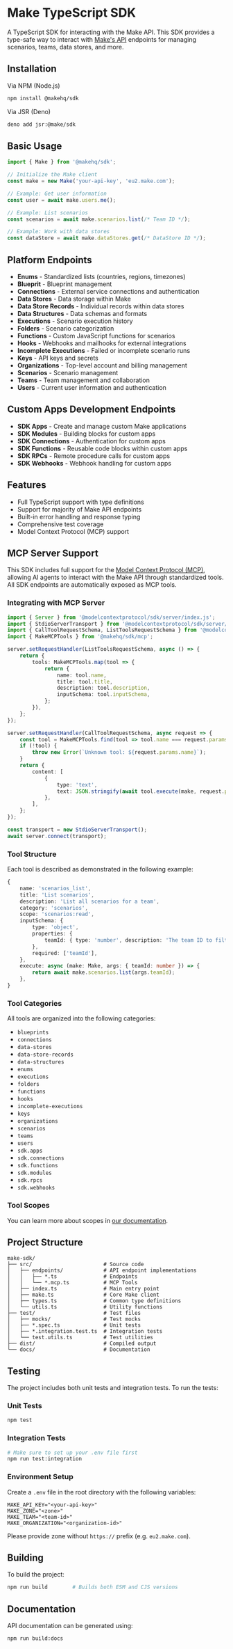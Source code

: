 # Make TypeScript SDK

A TypeScript SDK for interacting with the Make API. This SDK provides a type-safe way to interact with [Make's API](https://developers.make.com/api-documentation) endpoints for managing scenarios, teams, data stores, and more.

## Installation

Via NPM (Node.js)

```bash
npm install @makehq/sdk
```

Via JSR (Deno)

```bash
deno add jsr:@make/sdk
```

## Basic Usage

```typescript
import { Make } from '@makehq/sdk';

// Initialize the Make client
const make = new Make('your-api-key', 'eu2.make.com');

// Example: Get user information
const user = await make.users.me();

// Example: List scenarios
const scenarios = await make.scenarios.list(/* Team ID */);

// Example: Work with data stores
const dataStore = await make.dataStores.get(/* DataStore ID */);
```

## Platform Endpoints

- **Enums** - Standardized lists (countries, regions, timezones)
- **Blueprit** - Blueprint management
- **Connections** - External service connections and authentication
- **Data Stores** - Data storage within Make
- **Data Store Records** - Individual records within data stores
- **Data Structures** - Data schemas and formats
- **Executions** - Scenario execution history
- **Folders** - Scenario categorization
- **Functions** - Custom JavaScript functions for scenarios
- **Hooks** - Webhooks and mailhooks for external integrations
- **Incomplete Executions** - Failed or incomplete scenario runs
- **Keys** - API keys and secrets
- **Organizations** - Top-level account and billing management
- **Scenarios** - Scenario management
- **Teams** - Team management and collaboration
- **Users** - Current user information and authentication

## Custom Apps Development Endpoints

- **SDK Apps** - Create and manage custom Make applications
- **SDK Modules** - Building blocks for custom apps
- **SDK Connections** - Authentication for custom apps
- **SDK Functions** - Reusable code blocks within custom apps
- **SDK RPCs** - Remote procedure calls for custom apps
- **SDK Webhooks** - Webhook handling for custom apps

## Features

- Full TypeScript support with type definitions
- Support for majority of Make API endpoints
- Built-in error handling and response typing
- Comprehensive test coverage
- Model Context Protocol (MCP) support

## MCP Server Support

This SDK includes full support for the [Model Context Protocol (MCP)](https://modelcontextprotocol.io/), allowing AI agents to interact with the Make API through standardized tools. All SDK endpoints are automatically exposed as MCP tools.

### Integrating with MCP Server

```ts
import { Server } from '@modelcontextprotocol/sdk/server/index.js';
import { StdioServerTransport } from '@modelcontextprotocol/sdk/server/stdio.js';
import { CallToolRequestSchema, ListToolsRequestSchema } from '@modelcontextprotocol/sdk/types.js';
import { MakeMCPTools } from '@makehq/sdk/mcp';

server.setRequestHandler(ListToolsRequestSchema, async () => {
    return {
        tools: MakeMCPTools.map(tool => {
            return {
                name: tool.name,
                title: tool.title,
                description: tool.description,
                inputSchema: tool.inputSchema,
            };
        }),
    };
});

server.setRequestHandler(CallToolRequestSchema, async request => {
    const tool = MakeMCPTools.find(tool => tool.name === request.params.name);
    if (!tool) {
        throw new Error(`Unknown tool: ${request.params.name}`);
    }
    return {
        content: [
            {
                type: 'text',
                text: JSON.stringify(await tool.execute(make, request.params.arguments)),
            },
        ],
    };
});

const transport = new StdioServerTransport();
await server.connect(transport);
```

### Tool Structure

Each tool is described as demonstrated in the following example:

```ts
{
    name: 'scenarios_list',
    title: 'List scenarios',
    description: 'List all scenarios for a team',
    category: 'scenarios',
    scope: 'scenarios:read',
    inputSchema: {
        type: 'object',
        properties: {
            teamId: { type: 'number', description: 'The team ID to filter scenarios by' },
        },
        required: ['teamId'],
    },
    execute: async (make: Make, args: { teamId: number }) => {
        return await make.scenarios.list(args.teamId);
    },
}
```

### Tool Categories

All tools are organized into the following categories:

- `blueprints`
- `connections`
- `data-stores`
- `data-store-records`
- `data-structures`
- `enums`
- `executions`
- `folders`
- `functions`
- `hooks`
- `incomplete-executions`
- `keys`
- `organizations`
- `scenarios`
- `teams`
- `users`
- `sdk.apps`
- `sdk.connections`
- `sdk.functions`
- `sdk.modules`
- `sdk.rpcs`
- `sdk.webhooks`

### Tool Scopes

You can learn more about scopes in [our documentation](https://developers.make.com/api-documentation/authentication/api-scopes-overview#standard-user-scopes-for-all-users-of-make-platforms).

## Project Structure

```
make-sdk/
├── src/                       # Source code
│   ├── endpoints/             # API endpoint implementations
│   │   ├── *.ts               # Endpoints
│   │   └── *.mcp.ts           # MCP Tools
│   ├── index.ts               # Main entry point
│   ├── make.ts                # Core Make client
│   ├── types.ts               # Common type definitions
│   └── utils.ts               # Utility functions
├── test/                      # Test files
│   ├── mocks/                 # Test mocks
│   ├── *.spec.ts              # Unit tests
│   ├── *.integration.test.ts  # Integration tests
│   └── test.utils.ts          # Test utilities
├── dist/                      # Compiled output
└── docs/                      # Documentation
```

## Testing

The project includes both unit tests and integration tests. To run the tests:

### Unit Tests

```bash
npm test
```

### Integration Tests

```bash
# Make sure to set up your .env file first
npm run test:integration
```

### Environment Setup

Create a `.env` file in the root directory with the following variables:

```
MAKE_API_KEY="<your-api-key>"
MAKE_ZONE="<zone>"
MAKE_TEAM="<team-id>"
MAKE_ORGANIZATION="<organization-id>"
```

Please provide zone without `https://` prefix (e.g. `eu2.make.com`).

## Building

To build the project:

```bash
npm run build        # Builds both ESM and CJS versions
```

## Documentation

API documentation can be generated using:

```bash
npm run build:docs
```
